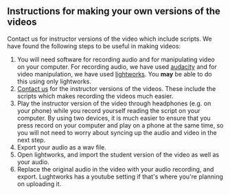 ## Instructions for making your own versions of the videos

Contact us for instructor versions of the video which include scripts. We have found the following steps to be useful in making videos:

1) You will need software for recording audio and for manipulating video on your computer. For recording audio, we have used [audacity](https://www.audacityteam.org/download/) and for video manipulation, we have used [lightworks](https://www.lwks.com/). You **may** be able to do this using only lightworks.
2) [Contact us](/team) for the instructor versions of the videos. These include the scripts which makes recording the videos much easier.
3) Play the instructor version of the video through headphones (e.g. on your phone) while you record yourself reading the script on your computer. By using two devices, it is much easier to ensure that you press record on your computer and play on a phone at the same time, so you will not need to worry about syncing up the audio and video in the next step.
4) Export your audio as a wav file.
5) Open lightworks, and import the student version of the video as well as your audio.
6) Replace the original audio in the video with your audio recording, and export. Lughtworks has a youtube setting if that's where you're planning on uploading it.